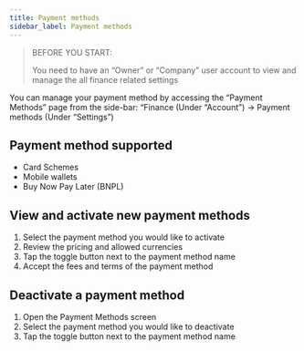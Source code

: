 ```yaml
---
title: Payment methods
sidebar_label: Payment methods
---
```


>BEFORE YOU START:
>
>You need to have an “Owner” or “Company” user account to view and manage the all finance related settings

You can manage your payment method by accessing the “Payment Methods” page from the side-bar: “Finance (Under “Account”) -> Payment methods (Under “Settings”)

## Payment method supported

* Card Schemes
* Mobile wallets​
* Buy Now Pay Later (BNPL)

## View and activate new payment methods

1. Select the payment method you would like to activate
2. Review the pricing and allowed currencies
3. Tap the toggle button next to the payment method name
4. Accept the fees and terms of the payment method

## Deactivate a payment method

1. Open the Payment Methods screen
2. Select the payment method you would like to deactivate
3. Tap the toggle button next to the payment method name
